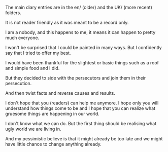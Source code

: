 The main diary entries are in the en/ (older) and the UK/ (more recent) folders.

It is not reader friendly as it was meant to be a record only.

I am a nobody, and this happens to me, it means it can happen to pretty much everyone.

I won't be surprised that I could be painted in many ways. But I confidently say that I tried to offer my best.

I would have been thankful for the slightest or basic things such as a roof and simple food and I did. 

But they decided to side with the persecutors and join them in their persecution.

And then twist facts and reverse causes and results.

I don't hope that you (readers) can help me anymore. I hope only you will understand how things come to be and I hope that you can realize what gruesome things are happening in our world.

I don't know what we can do. But the first thing should be realising what ugly world we are living in.

And my pessimistic believe is that it might already be too late and we might have little chance to change anything already.
